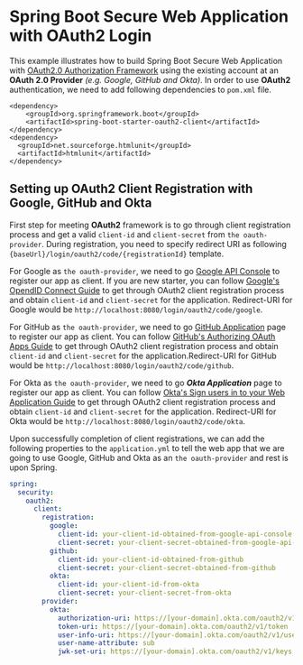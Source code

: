 # Spring Boot Secure Web Application with OAuth2 Login

This example illustrates how to build Spring Boot Secure Web Application with [OAuth2.0 Authorization Framework](https://tools.ietf.org/html/rfc6749#section-4.1) using the existing account at an **OAuth 2.0 Provider** *(e.g. Google, GitHub and Okta)*. In order to use **OAuth2** authentication, we need to add following dependencies to `pom.xml` file.

```maven
<dependency>
    <groupId>org.springframework.boot</groupId>
    <artifactId>spring-boot-starter-oauth2-client</artifactId>
</dependency>
<dependency>
  <groupId>net.sourceforge.htmlunit</groupId>
  <artifactId>htmlunit</artifactId>
</dependency>
```

## Setting up OAuth2 Client Registration with Google, GitHub and Okta

First step for meeting **OAuth2** framework is to go through client registration process and get a valid `client-id` and `client-secret` from `the oauth-provider`. During registration, you need to specify redirect URI as following `{baseUrl}/login/oauth2/code/{registrationId}` template.

For Google as `the oauth-provider`, we need to go [Google API Console](https://console.developers.google.com/) to register our app as client. If you are new starter, you can follow [Google's OpendID Connect Guide](https://developers.google.com/identity/protocols/OpenIDConnect) to get through OAuth2 client registration process and obtain `client-id` and `client-secret` for the application. Redirect-URI for Google would be `http://localhost:8080/login/oauth2/code/google`.

For GitHub as `the oauth-provider`, we need to go [GitHub Application](https://github.com/settings/applications/new) page to register our app as client. You can follow [GitHub's Authorizing OAuth Apps Guide](https://developer.github.com/apps/building-oauth-apps/authorizing-oauth-apps/#web-application-flow) to get through OAuth2 client registration process and obtain `client-id` and `client-secret` for the application.Redirect-URI for GitHub would be `http://localhost:8080/login/oauth2/code/github`.

For Okta as `the oauth-provider`, we need to go ***Okta Application*** page to register our app as client. You can follow [Okta's Sign users in to your Web Application Guide](https://developer.okta.com/docs/guides/sign-into-web-app/springboot/create-okta-application/) to get through OAuth2 client registration process and obtain `client-id` and `client-secret` for the application. Redirect-URI for Okta would be `http://localhost:8080/login/oauth2/code/okta`.

Upon successfully completion of client registrations, we can add the following properties to the `application.yml` to tell the web app that we are going to use Google, GitHub and Okta as an `the oauth-provider` and rest is upon Spring.

```yaml
spring:
  security:
    oauth2:
      client:
        registration:
          google:
            client-id: your-client-id-obtained-from-google-api-console
            client-secret: your-client-secret-obtained-from-google-api-console
          github:
            client-id: your-client-id-obtained-from-github
            client-secret: your-client-secret-obtained-from-github
          okta:
            client-id: your-client-id-from-okta
            client-secret: your-client-secret-from-okta
        provider:
          okta:
            authorization-uri: https://[your-domain].okta.com/oauth2/v1/authorize
            token-uri: https://[your-domain].okta.com/oauth2/v1/token
            user-info-uri: https://[your-domain].okta.com/oauth2/v1/userinfo
            user-name-attribute: sub
            jwk-set-uri: https://[your-domain].okta.com/oauth2/v1/keys
```
